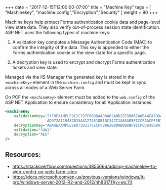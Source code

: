+++
date = "2017-12-15T12:00:00-07:00"
title = "Machine Key"
tags = [ "Machinekey", "machine.config","Encryption","Security" ]
weight = 80
+++

Machine keys help protect Forms authentication cookie data and page-level view state data. They also verify out-of-process session state identification. ASP.NET uses the following types of machine keys:

1. A validation key computes a Message Authentication Code (MAC) to confirm the integrity of the data. This key is appended to either the Forms authentication cookie or the view state for a specific page.

2. A decryption key is used to encrypt and decrypt Forms authentication tickets and view state.

Managed via the IIS Manager the generated key is stored in the `<machineKey>`  element in the `machine.config` and must be kept in sync across all nodes of a Web Server Farm.

On PCF the `<machineKey>` element must be added to the `web.config` of the ASP.NET Application to ensure consistency for all Application instances.

```xml
<machineKey  
    validationKey="21F0EXAMPLE9C2C797F69BBAAD8402ABD2EE0B667A8B44EA7DD4374267A75D7
                   AD972A119482D15A4127461DB1DC347C1A63AE5F1CCFAACFF1B72A7F0A281B"           
    decryptionKey="ABAAEXAMPLE56D75D217CECFFB9628809BDB8BF91CFCD64568A145BE59719F"
    validation="SHA1"
    decryption="AES"
/>
```

## Resources:
* https://stackoverflow.com/questions/3855666/adding-machinekey-to-web-config-on-web-farm-sites
* https://docs.microsoft.com/en-us/previous-versions/windows/it-pro/windows-server-2012-R2-and-2012/hh831711(v=ws.11)
